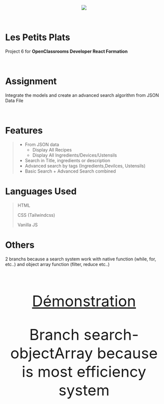 <p align="center"><img src="https://user.oc-static.com/upload/2020/08/18/15977566540758_15975854296086_image1%20%281%29.png"></img></p>

<br>

# Les Petits Plats
Project 6 for **OpenClassrooms Developer React Formation**

<br>

# Assignment
Integrate the models and create an advanced search algorithm from JSON Data File

<br>

# Features
> - From JSON data
>   - Display All Recipes
>   - Display All Ingredients/Devices/Ustensils
> - Search in Title, ingredients or description 
> - Advanced search by tags (Ingredients,Devilces, Ustensils)
> - Basic Search + Advanced Search combined

# Languages Used
> HTML
>
> CSS (Tailwindcss)
>
> Vanilla JS

# Others
2 branchs because a search system work with native function (while, for, etc..) and object array function (filter, reduce etc..)

<br>
<font size="10"><p align="center"><a href="https://kenjy62.github.io/OCR_LesPetitsPlats/">Démonstration</a></p><p align="center">Branch search-objectArray because is most efficiency system</p></font>
